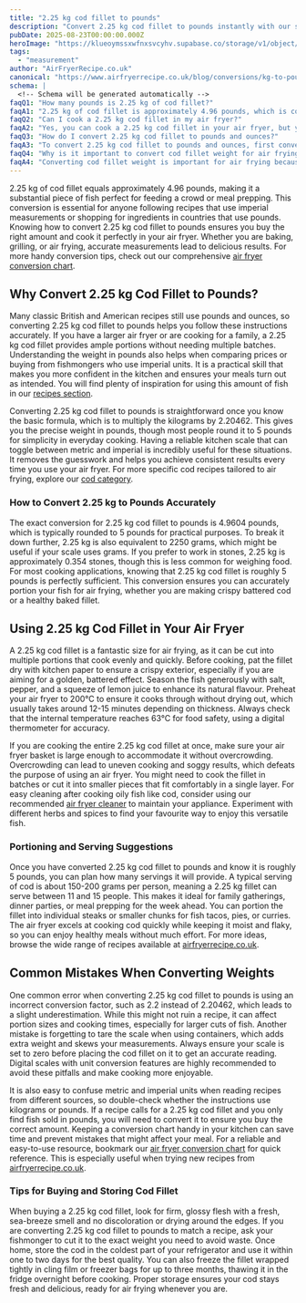 ```yaml
---
title: "2.25 kg cod fillet to pounds"
description: "Convert 2.25 kg cod fillet to pounds instantly with our simple guide. Perfect for air fryer recipes and portion planning. Get cooking now!"
pubDate: 2025-08-23T00:00:00.000Z
heroImage: "https://klueoymssxwfnxsvcyhv.supabase.co/storage/v1/object/public/Shmucket/2-25-kg-cod-fillet-to-pounds.webp"
tags:
  - "measurement"
author: "AirFryerRecipe.co.uk"
canonical: "https://www.airfryerrecipe.co.uk/blog/conversions/kg-to-pounds/2-25-kg-cod-fillet-to-pounds"
schema: |
  <!-- Schema will be generated automatically -->
faqQ1: "How many pounds is 2.25 kg of cod fillet?"
faqA1: "2.25 kg of cod fillet is approximately 4.96 pounds, which is commonly rounded to 5 pounds for practical cooking purposes. This conversion is based on the standard factor where 1 kilogram equals 2.20462 pounds. Knowing this helps when following recipes that use imperial measurements or when buying fish from suppliers who use pounds."
faqQ2: "Can I cook a 2.25 kg cod fillet in my air fryer?"
faqA2: "Yes, you can cook a 2.25 kg cod fillet in your air fryer, but you may need to cut it into smaller portions to fit the basket without overcrowding. Cooking it in a single layer ensures even air circulation and crispy results. Preheat the air fryer to 200°C and cook for 12-15 minutes, checking that the internal temperature reaches 63°C."
faqQ3: "How do I convert 2.25 kg cod fillet to pounds and ounces?"
faqA3: "To convert 2.25 kg cod fillet to pounds and ounces, first convert to pounds (4.96 lb), then multiply the decimal part (0.96) by 16 to get ounces. This gives you approximately 4 pounds and 15.36 ounces. For most recipes, it is fine to round to 5 pounds, but for precision, use a kitchen scale that displays both units."
faqQ4: "Why is it important to convert cod fillet weight for air frying?"
faqA4: "Converting cod fillet weight is important for air frying because accurate measurements ensure proper cooking times and temperatures, preventing undercooked or overcooked fish. It also helps with portion control and recipe scaling, especially when using recipes from different regions that may use metric or imperial units. Consistent results make air frying more enjoyable and reliable."
---
```

<p>2.25 kg of cod fillet equals approximately 4.96 pounds, making it a substantial piece of fish perfect for feeding a crowd or meal prepping. This conversion is essential for anyone following recipes that use imperial measurements or shopping for ingredients in countries that use pounds. Knowing how to convert 2.25 kg cod fillet to pounds ensures you buy the right amount and cook it perfectly in your air fryer. Whether you are baking, grilling, or air frying, accurate measurements lead to delicious results. For more handy conversion tips, check out our comprehensive <a href="https://www.airfryerrecipe.co.uk/air-fryer-conversion-chart">air fryer conversion chart</a>.</p>

<h2>Why Convert 2.25 kg Cod Fillet to Pounds?</h2>
<p>Many classic British and American recipes still use pounds and ounces, so converting 2.25 kg cod fillet to pounds helps you follow these instructions accurately. If you have a larger air fryer or are cooking for a family, a 2.25 kg cod fillet provides ample portions without needing multiple batches. Understanding the weight in pounds also helps when comparing prices or buying from fishmongers who use imperial units. It is a practical skill that makes you more confident in the kitchen and ensures your meals turn out as intended. You will find plenty of inspiration for using this amount of fish in our <a href="https://www.airfryerrecipe.co.uk/recipes">recipes section</a>.</p>

<p>Converting 2.25 kg cod fillet to pounds is straightforward once you know the basic formula, which is to multiply the kilograms by 2.20462. This gives you the precise weight in pounds, though most people round it to 5 pounds for simplicity in everyday cooking. Having a reliable kitchen scale that can toggle between metric and imperial is incredibly useful for these situations. It removes the guesswork and helps you achieve consistent results every time you use your air fryer. For more specific cod recipes tailored to air frying, explore our <a href="https://www.airfryerrecipe.co.uk/recipe-category/cod">cod category</a>.</p>

<h3>How to Convert 2.25 kg to Pounds Accurately</h3>
<p>The exact conversion for 2.25 kg cod fillet to pounds is 4.9604 pounds, which is typically rounded to 5 pounds for practical purposes. To break it down further, 2.25 kg is also equivalent to 2250 grams, which might be useful if your scale uses grams. If you prefer to work in stones, 2.25 kg is approximately 0.354 stones, though this is less common for weighing food. For most cooking applications, knowing that 2.25 kg cod fillet is roughly 5 pounds is perfectly sufficient. This conversion ensures you can accurately portion your fish for air frying, whether you are making crispy battered cod or a healthy baked fillet.</p>

<h2>Using 2.25 kg Cod Fillet in Your Air Fryer</h2>
<p>A 2.25 kg cod fillet is a fantastic size for air frying, as it can be cut into multiple portions that cook evenly and quickly. Before cooking, pat the fillet dry with kitchen paper to ensure a crispy exterior, especially if you are aiming for a golden, battered effect. Season the fish generously with salt, pepper, and a squeeze of lemon juice to enhance its natural flavour. Preheat your air fryer to 200°C to ensure it cooks through without drying out, which usually takes around 12-15 minutes depending on thickness. Always check that the internal temperature reaches 63°C for food safety, using a digital thermometer for accuracy.</p>

<p>If you are cooking the entire 2.25 kg cod fillet at once, make sure your air fryer basket is large enough to accommodate it without overcrowding. Overcrowding can lead to uneven cooking and soggy results, which defeats the purpose of using an air fryer. You might need to cook the fillet in batches or cut it into smaller pieces that fit comfortably in a single layer. For easy cleaning after cooking oily fish like cod, consider using our recommended <a href="https://www.airfryerrecipe.co.uk/air-fryer-cleaner">air fryer cleaner</a> to maintain your appliance. Experiment with different herbs and spices to find your favourite way to enjoy this versatile fish.</p>

<h3>Portioning and Serving Suggestions</h3>
<p>Once you have converted 2.25 kg cod fillet to pounds and know it is roughly 5 pounds, you can plan how many servings it will provide. A typical serving of cod is about 150-200 grams per person, meaning a 2.25 kg fillet can serve between 11 and 15 people. This makes it ideal for family gatherings, dinner parties, or meal prepping for the week ahead. You can portion the fillet into individual steaks or smaller chunks for fish tacos, pies, or curries. The air fryer excels at cooking cod quickly while keeping it moist and flaky, so you can enjoy healthy meals without much effort. For more ideas, browse the wide range of recipes available at <a href="https://www.airfryerrecipe.co.uk/">airfryerrecipe.co.uk</a>.</p>

<h2>Common Mistakes When Converting Weights</h2>
<p>One common error when converting 2.25 kg cod fillet to pounds is using an incorrect conversion factor, such as 2.2 instead of 2.20462, which leads to a slight underestimation. While this might not ruin a recipe, it can affect portion sizes and cooking times, especially for larger cuts of fish. Another mistake is forgetting to tare the scale when using containers, which adds extra weight and skews your measurements. Always ensure your scale is set to zero before placing the cod fillet on it to get an accurate reading. Digital scales with unit conversion features are highly recommended to avoid these pitfalls and make cooking more enjoyable.</p>

<p>It is also easy to confuse metric and imperial units when reading recipes from different sources, so double-check whether the instructions use kilograms or pounds. If a recipe calls for a 2.25 kg cod fillet and you only find fish sold in pounds, you will need to convert it to ensure you buy the correct amount. Keeping a conversion chart handy in your kitchen can save time and prevent mistakes that might affect your meal. For a reliable and easy-to-use resource, bookmark our <a href="https://www.airfryerrecipe.co.uk/air-fryer-conversion-chart">air fryer conversion chart</a> for quick reference. This is especially useful when trying new recipes from <a href="https://www.airfryerrecipe.co.uk/">airfryerrecipe.co.uk</a>.</p>

<h3>Tips for Buying and Storing Cod Fillet</h3>
<p>When buying a 2.25 kg cod fillet, look for firm, glossy flesh with a fresh, sea-breeze smell and no discoloration or drying around the edges. If you are converting 2.25 kg cod fillet to pounds to match a recipe, ask your fishmonger to cut it to the exact weight you need to avoid waste. Once home, store the cod in the coldest part of your refrigerator and use it within one to two days for the best quality. You can also freeze the fillet wrapped tightly in cling film or freezer bags for up to three months, thawing it in the fridge overnight before cooking. Proper storage ensures your cod stays fresh and delicious, ready for air frying whenever you are.</p>
